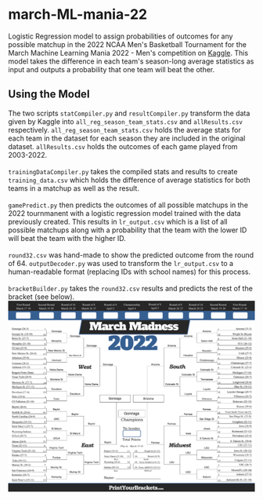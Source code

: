 # march-ML-mania-22
Logistic Regression model to assign probabilities of outcomes for any possible matchup in the 2022 NCAA Men's Basketball Tournament for the March Machine Learning Mania 2022 - Men's competition on [Kaggle](https://www.kaggle.com/c/mens-march-mania-2022/).
This model takes the difference in each team's season-long average statistics as input and outputs a probability that one team will beat the other.

## Using the Model
The two scripts `statCompiler.py` and `resultCompiler.py` transform the data given by Kaggle into `all_reg_season_team_stats.csv` and `allResults.csv` respectively.
`all_reg_season_team_stats.csv` holds the average stats for each team in the dataset for each season they are included in the original dataset. `allResults.csv` holds the outcomes of each game played from 2003-2022.
<br/><br/>
`trainingDataCompiler.py` takes the compiled stats and results to create `training_data.csv` which holds the difference of average statistics for both teams in a matchup as well as the result.
<br/><br/>
`gamePredict.py` then predicts the outcomes of all possible matchups in the 2022 tournmanent with a logistic regression model trained with the data previously created. This results in `lr_output.csv` which is a list of all possible matchups along with a probability that the team with the lower ID will beat the team with the higher ID.
<br/><br/>
`round32.csv` was hand-made to show the predicted outcome from the round of 64. `outputDecoder.py` was used to transform the `lr_output.csv` to a human-readable format (replacing IDs with school names) for this process.
<br/><br/>
`bracketBuilder.py` takes the `round32.csv` results and predicts the rest of the bracket (see below).
<img src="assets/bracket.pdf">
